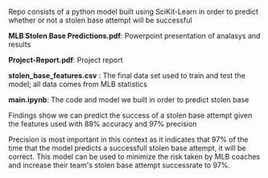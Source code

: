Repo consists of a python model built using SciKit-Learn in order to predict whether or not a stolen base attempt will be successful

**MLB Stolen Base Predictions.pdf**: Powerpoint presentation of analasys and results

 **Project-Report.pdf**: Project report

**stolen_base_features.csv** : The final data set used to train and test the model; all data comes from MLB statistics

**main.ipynb**: The code and model we built in order to predict stolen base

Findings show we can predict the success of a stolen base attempt given the features used with 88% accuracy and 97% precision

Precision is most important in this context as it indicates that 97% of the time that the model predicts a successfull stolen base attempt, it will be correct. This model can be used to minimize the risk taken by MLB coaches and increase their team's stolen base attempt successrate to 97%. 
